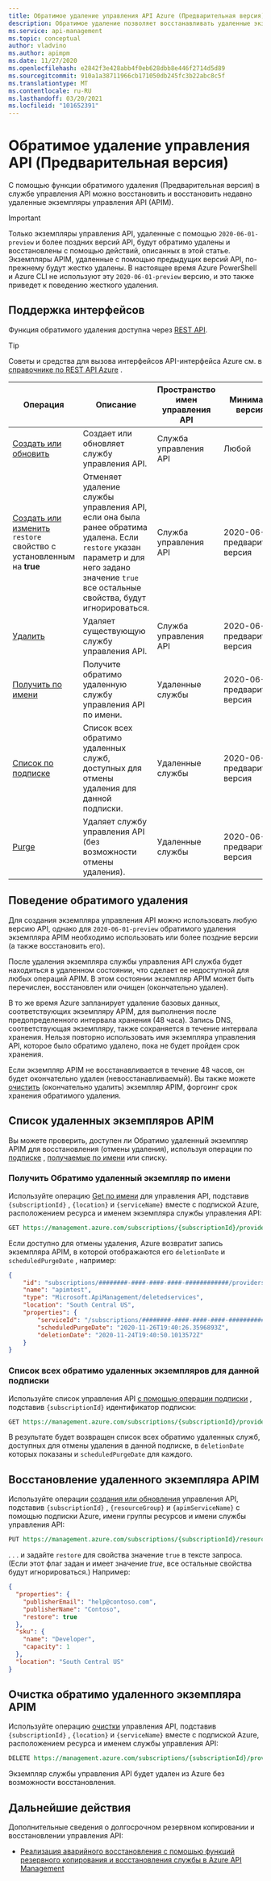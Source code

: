 ```yaml
---
title: Обратимое удаление управления API Azure (Предварительная версия) | Документация Майкрософт
description: Обратимое удаление позволяет восстанавливать удаленные экземпляры управления API.
ms.service: api-management
ms.topic: conceptual
author: vladvino
ms.author: apimpm
ms.date: 11/27/2020
ms.openlocfilehash: e2842f3e428abb4f0eb628dbb8e446f2714d5d89
ms.sourcegitcommit: 910a1a38711966cb171050db245fc3b22abc8c5f
ms.translationtype: MT
ms.contentlocale: ru-RU
ms.lasthandoff: 03/20/2021
ms.locfileid: "101652391"
---
```

# <a name="api-management-soft-delete-preview"></a>Обратимое удаление управления API (Предварительная версия)

С помощью функции обратимого удаления (Предварительная версия) в службе управления API можно восстановить и восстановить недавно удаленные экземпляры управления API (APIM).

> [!IMPORTANT]
> Только экземпляры управления API, удаленные с помощью `2020-06-01-preview` и более поздних версий API, будут обратимо удалены и восстановлены с помощью действий, описанных в этой статье. Экземпляры APIM, удаленные с помощью предыдущих версий API, по-прежнему будут жестко удалены. В настоящее время Azure PowerShell и Azure CLI не используют эту `2020-06-01-preview` версию, и это также приведет к поведению жесткого удаления.

## <a name="supporting-interfaces"></a>Поддержка интерфейсов

Функция обратимого удаления доступна через [REST API](/rest/api/apimanagement/2020-06-01-preview/apimanagementservice/restore).

> [!TIP]
> Советы и средства для вызова интерфейсов API-интерфейса Azure см. в [справочнике по REST API Azure](/rest/api/azure/) .

| Операция | Описание | Пространство имен управления API | Минимальная версия API |
|--|--|--|--|
| [Создать или обновить](/rest/api/apimanagement/2020-06-01-preview/apimanagementservice/createorupdate) | Создает или обновляет службу управления API.  | Служба управления API | Любой |
| [Создать или изменить](/rest/api/apimanagement/2020-06-01-preview/apimanagementservice/createorupdate) `restore` свойство с установленным на **true** | Отменяет удаление службы управления API, если она была ранее обратима удалена. Если `restore` указан параметр и для него задано значение `true` все остальные свойства, будут игнорироваться.  | Служба управления API |  2020-06-01 — предварительная версия |
| [Удалить](/rest/api/apimanagement/2020-06-01-preview/apimanagementservice/delete) | Удаляет существующую службу управления API. | Служба управления API | 2020-06-01 — предварительная версия|
| [Получить по имени](/rest/api/apimanagement/2020-06-01-preview/deletedservices/getbyname) | Получите обратимо удаленную службу управления API по имени. | Удаленные службы | 2020-06-01 — предварительная версия |
| [Список по подписке](/rest/api/apimanagement/2020-06-01-preview/deletedservices/listbysubscription) | Список всех обратимо удаленных служб, доступных для отмены удаления для данной подписки. | Удаленные службы | 2020-06-01 — предварительная версия
| [Purge](/rest/api/apimanagement/2020-06-01-preview/deletedservices/purge) | Удаляет службу управления API (без возможности отмены удаления). | Удаленные службы | 2020-06-01 — предварительная версия

## <a name="soft-delete-behavior"></a>Поведение обратимого удаления

Для создания экземпляра управления API можно использовать любую версию API, однако для `2020-06-01-preview` обратимого удаления экземпляра APIM необходимо использовать или более поздние версии (а также восстановить его).

После удаления экземпляра службы управления API служба будет находиться в удаленном состоянии, что сделает ее недоступной для любых операций APIM. В этом состоянии экземпляр APIM может быть перечислен, восстановлен или очищен (окончательно удален).

В то же время Azure запланирует удаление базовых данных, соответствующих экземпляру APIM, для выполнения после предопределенного интервала хранения (48 часа). Запись DNS, соответствующая экземпляру, также сохраняется в течение интервала хранения. Нельзя повторно использовать имя экземпляра управления API, которое было обратимо удалено, пока не будет пройден срок хранения.

Если экземпляр APIM не восстанавливается в течение 48 часов, он будет окончательно удален (невосстанавливаемый). Вы также можете [очистить](#purge-a-soft-deleted-apim-instance) (окончательно удалить) экземпляр APIM, форгоинг срок хранения обратимого удаления.

## <a name="list-deleted-apim-instances"></a>Список удаленных экземпляров APIM

Вы можете проверить, доступен ли Обратимо удаленный экземпляр APIM для восстановления (отмены удаления), используя операции по [подписке](/rest/api/apimanagement/2020-06-01-preview/deletedservices/listbysubscription) , [получаемые по имени](/rest/api/apimanagement/2020-06-01-preview/deletedservices/getbyname) или списку.

### <a name="get-a-soft-deleted-instance-by-name"></a>Получить Обратимо удаленный экземпляр по имени

Используйте операцию [Get по имени](/rest/api/apimanagement/2020-06-01-preview/deletedservices/getbyname) для управления API, подставив `{subscriptionId}` , `{location}` и `{serviceName}` вместе с подпиской Azure, расположением ресурса и именем экземпляра службы управления API:

```rest
GET https://management.azure.com/subscriptions/{subscriptionId}/providers/Microsoft.ApiManagement/locations/{location}/deletedservices/{serviceName}?api-version=2020-06-01-preview
```

Если доступно для отмены удаления, Azure возвратит запись экземпляра APIM, в которой отображаются его `deletionDate` и `scheduledPurgeDate` , например:

```json
{
    "id": "subscriptions/########-####-####-####-############/providers/Microsoft.ApiManagement/locations/southcentralus/deletedservices/apimtest",
    "name": "apimtest",
    "type": "Microsoft.ApiManagement/deletedservices",
    "location": "South Central US",
    "properties": {
        "serviceId": "/subscriptions/########-####-####-####-############/resourceGroups/apimtestgroup/providers/Microsoft.ApiManagement/service/apimtest",
        "scheduledPurgeDate": "2020-11-26T19:40:26.3596893Z",
        "deletionDate": "2020-11-24T19:40:50.1013572Z"
    }
}
```

### <a name="list-all-soft-deleted-instances-for-a-given-subscription"></a>Список всех обратимо удаленных экземпляров для данной подписки

Используйте список управления API [с помощью операции подписки](/rest/api/apimanagement/2020-06-01-preview/deletedservices/listbysubscription) , подставив `{subscriptionId}` идентификатор подписки:

```rest
GET https://management.azure.com/subscriptions/{subscriptionId}/providers/Microsoft.ApiManagement/deletedservices?api-version=2020-06-01-preview
```

В результате будет возвращен список всех обратимо удаленных служб, доступных для отмены удаления в данной подписке, в `deletionDate` которых показаны и `scheduledPurgeDate` для каждого.

## <a name="recover-a-deleted-apim-instance"></a>Восстановление удаленного экземпляра APIM

Используйте операции [создания или обновления](/rest/api/apimanagement/2020-06-01-preview/apimanagementservice/createorupdate) управления API, подставив `{subscriptionId}` , `{resourceGroup}` и `{apimServiceName}` с помощью подписки Azure, имени группы ресурсов и имени службы управления API:

```rest
PUT https://management.azure.com/subscriptions/{subscriptionId}/resourceGroups/{resourceGroup}/providers/Microsoft.ApiManagement/service/{apimServiceName}?api-version=2020-06-01-preview
```

. . . и задайте `restore` для свойства значение `true` в тексте запроса. (Если этот флаг задан и имеет значение *true*, все остальные свойства будут игнорироваться.) Например:

```json
{
  "properties": {
    "publisherEmail": "help@contoso.com",
    "publisherName": "Contoso",
    "restore": true
  },
  "sku": {
    "name": "Developer",
    "capacity": 1
  },
  "location": "South Central US"
}
```

## <a name="purge-a-soft-deleted-apim-instance"></a>Очистка обратимо удаленного экземпляра APIM

Используйте операцию [очистки](/rest/api/apimanagement/2020-06-01-preview/deletedservices/purge) управления API, подставив `{subscriptionId}` , `{location}` и `{serviceName}` вместе с подпиской Azure, расположением ресурса и именем службы управления API:

```rest
DELETE https://management.azure.com/subscriptions/{subscriptionId}/providers/Microsoft.ApiManagement/locations/{location}/deletedservices/{serviceName}?api-version=2020-06-01-preview
```

Экземпляр службы управления API будет удален из Azure без возможности восстановления.

## <a name="next-steps"></a>Дальнейшие действия

Дополнительные сведения о долгосрочном резервном копировании и восстановлении управления API:

- [Реализация аварийного восстановления с помощью функций резервного копирования и восстановления службы в Azure API Management](api-management-howto-disaster-recovery-backup-restore.md)